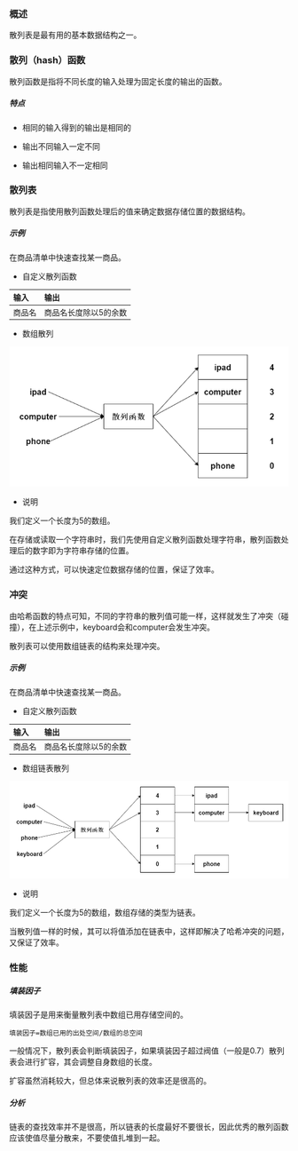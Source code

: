 ### 概述

散列表是最有用的基本数据结构之一。

### 散列（hash）函数

散列函数是指将不同长度的输入处理为固定长度的输出的函数。

##### 特点

* 相同的输入得到的输出是相同的

* 输出不同输入一定不同

* 输出相同输入不一定相同

### 散列表

散列表是指使用散列函数处理后的值来确定数据存储位置的数据结构。

##### 示例

在商品清单中快速查找某一商品。

* 自定义散列函数

|输入|输出|
|:----|:----|
|商品名|商品名长度除以5的余数|

* 数组散列

<img src="./数据结构与算法/数据结构/image/数组散列表.png" alt="数组散列表"/>

* 说明

我们定义一个长度为5的数组。

在存储或读取一个字符串时，我们先使用自定义散列函数处理字符串，散列函数处理后的数字即为字符串存储的位置。

通过这种方式，可以快速定位数据存储的位置，保证了效率。

### 冲突

由哈希函数的特点可知，不同的字符串的散列值可能一样，这样就发生了冲突（碰撞），在上述示例中，keyboard会和computer会发生冲突。

散列表可以使用数组链表的结构来处理冲突。

##### 示例

在商品清单中快速查找某一商品。

* 自定义散列函数

|输入|输出|
|:----|:----|
|商品名|商品名长度除以5的余数|

* 数组链表散列

<img src="./数据结构与算法/数据结构/image/数组链表散列表.png" alt="数组链表散列表"/>

* 说明

我们定义一个长度为5的数组，数组存储的类型为链表。

当散列值一样的时候，其可以将值添加在链表中，这样即解决了哈希冲突的问题，又保证了效率。

### 性能

##### 填装因子

填装因子是用来衡量散列表中数组已用存储空间的。

``` text
填装因子=数组已用的出处空间/数组的总空间
```

一般情况下，散列表会判断填装因子，如果填装因子超过阀值（一般是0.7）散列表会进行扩容，其会调整自身数组的长度。

扩容虽然消耗较大，但总体来说散列表的效率还是很高的。

##### 分析

链表的查找效率并不是很高，所以链表的长度最好不要很长，因此优秀的散列函数应该使值尽量分散来，不要使值扎堆到一起。